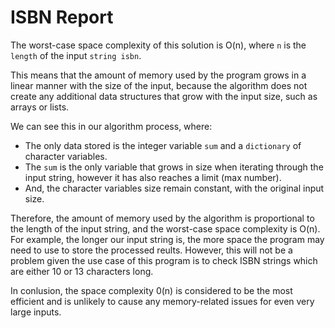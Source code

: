 # ISBN Report


The worst-case space complexity of this solution is O(n), where `n` is the `length` of the input `string isbn`. 

This means that the amount of memory used by the program grows in a linear manner with the size of the input, because the algorithm does not create any additional data structures that grow with the input size, such as arrays or lists.

We can see this in our algorithm process, where:

- The only data stored is the integer variable `sum` and a `dictionary` of character variables.
- The `sum` is the only variable that grows in size when iterating through the input string, however it has also reaches a limit (max number). 
- And, the character variables size remain constant, with the original input size.

Therefore, the amount of memory used by the algorithm is proportional to the length of the input string, and the worst-case space complexity is O(n). For example, the longer our input string is, the more space the program may need to use to store the processed reults. However, this will not be a problem given the use case of this program is to check ISBN strings which are either 10 or 13 characters long.

In conlusion, the space complexity 0(n) is considered to be the most efficient and is unlikely to cause any memory-related issues for even very large inputs.